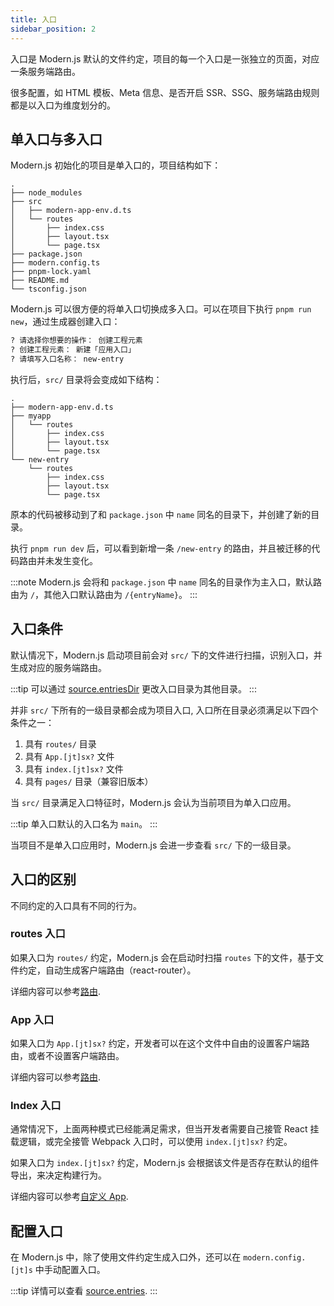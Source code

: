```yaml
---
title: 入口
sidebar_position: 2
---
```


入口是 Modern.js 默认的文件约定，项目的每一个入口是一张独立的页面，对应一条服务端路由。

很多配置，如 HTML 模板、Meta 信息、是否开启 SSR、SSG、服务端路由规则都是以入口为维度划分的。

## 单入口与多入口

Modern.js 初始化的项目是单入口的，项目结构如下：

```
.
├── node_modules
├── src
│   ├── modern-app-env.d.ts
│   └── routes
│       ├── index.css
│       ├── layout.tsx
│       └── page.tsx
├── package.json
├── modern.config.ts
├── pnpm-lock.yaml
├── README.md
└── tsconfig.json
```

Modern.js 可以很方便的将单入口切换成多入口。可以在项目下执行 `pnpm run new`，通过生成器创建入口：

```bash
? 请选择你想要的操作： 创建工程元素
? 创建工程元素： 新建「应用入口」
? 请填写入口名称： new-entry
```

执行后，`src/` 目录将会变成如下结构：

```
.
├── modern-app-env.d.ts
├── myapp
│   └── routes
│       ├── index.css
│       ├── layout.tsx
│       └── page.tsx
└── new-entry
    └── routes
        ├── index.css
        ├── layout.tsx
        └── page.tsx
```

原本的代码被移动到了和 `package.json` 中 `name` 同名的目录下，并创建了新的目录。

执行 `pnpm run dev` 后，可以看到新增一条 `/new-entry` 的路由，并且被迁移的代码路由并未发生变化。

:::note
Modern.js 会将和 `package.json` 中 `name` 同名的目录作为主入口，默认路由为 `/`，其他入口默认路由为 `/{entryName}`。
:::

## 入口条件

默认情况下，Modern.js 启动项目前会对 `src/` 下的文件进行扫描，识别入口，并生成对应的服务端路由。

:::tip
可以通过 [source.entriesDir](/docs/configure/app/source/entries-dir) 更改入口目录为其他目录。
:::

并非 `src/` 下所有的一级目录都会成为项目入口, 入口所在目录必须满足以下四个条件之一：

1. 具有 `routes/` 目录
2. 具有 `App.[jt]sx?` 文件
3. 具有 `index.[jt]sx?` 文件
2. 具有 `pages/` 目录（兼容旧版本）

当 `src/` 目录满足入口特征时，Modern.js 会认为当前项目为单入口应用。

:::tip
单入口默认的入口名为 `main`。
:::

当项目不是单入口应用时，Modern.js 会进一步查看 `src/` 下的一级目录。

## 入口的区别

不同约定的入口具有不同的行为。

### routes 入口

如果入口为 `routes/` 约定，Modern.js 会在启动时扫描 `routes` 下的文件，基于文件约定，自动生成客户端路由（react-router）。

详细内容可以参考[路由](/docs/guides/basic-features/routes).

### App 入口

如果入口为 `App.[jt]sx?` 约定，开发者可以在这个文件中自由的设置客户端路由，或者不设置客户端路由。

详细内容可以参考[路由](/docs/guides/basic-features/routes).

### Index 入口

通常情况下，上面两种模式已经能满足需求，但当开发者需要自己接管 React 挂载逻辑，或完全接管 Webpack 入口时，可以使用 `index.[jt]sx?` 约定。

如果入口为 `index.[jt]sx?` 约定，Modern.js 会根据该文件是否存在默认的组件导出，来决定构建行为。

详细内容可以参考[自定义 App](/docs/guides/advanced-features/custom-app).

## 配置入口

在 Modern.js 中，除了使用文件约定生成入口外，还可以在 `modern.config.[jt]s` 中手动配置入口。

:::tip
详情可以查看 [source.entries](/docs/configure/app/source/entries).
:::
